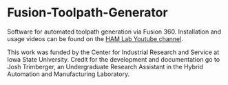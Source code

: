 # Fusion-Toolpath-Generator
Software for automated toolpath generation via Fusion 360. Installation and usage videos can be found on the [HAM Lab Youtube channel]([https://www.youtube.com/playlist?list=PLTAAnVGwa7pJ2gbScUx01tNNlknIl2rSx]).

This work was funded by the Center for Industrial Research and Service at Iowa State University. Credit for the development and documentation go to Josh Trimberger, an Undergraduate Research Assistant in the Hybrid Automation and Manufacturing Laboratory.
